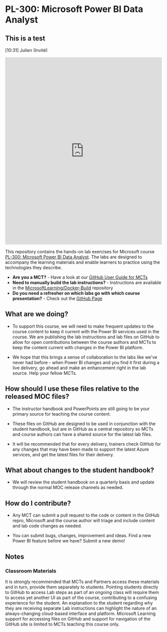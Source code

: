 # PL-300: Microsoft Power BI Data Analyst


## This is a test

[10:31] Julien (Invité)

<iframe title="Report Section" width="100%" height="600" src="https://app.powerbi.com/view?r=eyJrIjoiNmE5NmEzMmQtMTIyMS00OTFlLWFjMTEtYjU4NzA4NGExZGYwIiwidCI6IjgxODU3Mjg4LWFhMTMtNDc0ZS1hYjZiLWFlMjgzOGNmZWRlMyJ9" frameborder="0" allowfullscreen="true"></iframe>


This repository contains the hands-on lab exercises for Microsoft course [PL-300: Microsoft Power BI Data Analyst](https://docs.microsoft.com/en-us/learn/certifications/courses/PL-300T00). The labs are designed to accompany the learning materials and enable learners to practice using the technologies they describe.

- **Are you a MCT?** - Have a look at our [GitHub User Guide for MCTs](https://microsoftlearning.github.io/MCT-User-Guide/)
- **Need to manually build the lab instructions?** - Instructions are available in the [MicrosoftLearning/Docker-Build](https://github.com/MicrosoftLearning/Docker-Build) repository
- **Do you need a refresher on which labs go with which course presentation?** - Check out the [GitHub Page](https://microsoftlearning.github.io/PL-300-Microsoft-Power-BI-Data-Analyst/)

## What are we doing?

- To support this course, we will need to make frequent updates to the course content to keep it current with the Power BI services used in the course.  We are publishing the lab instructions and lab files on GitHub to allow for open contributions between the course authors and MCTs to keep the content current with changes in the Power BI platform.

- We hope that this brings a sense of collaboration to the labs like we've never had before - when Power BI changes and you find it first during a live delivery, go ahead and make an enhancement right in the lab source.  Help your fellow MCTs.

## How should I use these files relative to the released MOC files?

- The instructor handbook and PowerPoints are still going to be your primary source for teaching the course content.

- These files on GitHub are designed to be used in conjunction with the student handbook, but are in GitHub as a central repository so MCTs and course authors can have a shared source for the latest lab files.

- It will be recommended that for every delivery, trainers check GitHub for any changes that may have been made to support the latest Azure services, and get the latest files for their delivery.

## What about changes to the student handbook?

- We will review the student handbook on a quarterly basis and update through the normal MOC release channels as needed.

## How do I contribute?

- Any MCT can submit a pull request to the code or content in the GitHub repro, Microsoft and the course author will triage and include content and lab code changes as needed.

- You can submit bugs, changes, improvement and ideas.  Find a new Power BI feature before we have?  Submit a new demo!

## Notes

### Classroom Materials

It is strongly recommended that MCTs and Partners access these materials and in turn, provide them separately to students.  Pointing students directly to GitHub to access Lab steps as part of an ongoing class will require them to access yet another UI as part of the course, contributing to a confusing experience for the student. An explanation to the student regarding why they are receiving separate Lab instructions can highlight the nature of an always-changing cloud-based interface and platform. Microsoft Learning support for accessing files on GitHub and support for navigation of the GitHub site is limited to MCTs teaching this course only.
